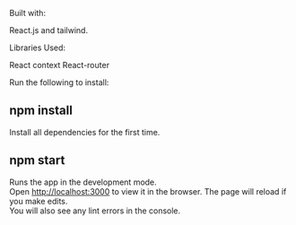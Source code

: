 Built with:

React.js and tailwind.


Libraries Used:

React context
React-router 




Run the following to install:

## npm install

Install all dependencies for the first time.

## npm start

Runs the app in the development mode.\
Open [http://localhost:3000](http://localhost:3000) to view it in the browser.
The page will reload if you make edits.\
You will also see any lint errors in the console.


